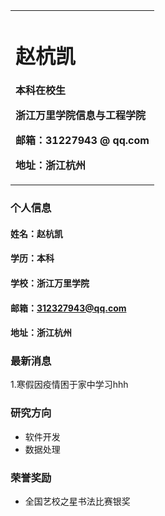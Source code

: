 <table border="0">
   <tr>
    <td width="100%">
      <h1>赵杭凯</h1>
      <p><b>本科在校生</b></p>
      <p><b>浙江万里学院信息与工程学院</b></p>
      <p><b>邮箱：31227943 @ qq.com</b></p>
      <p><b>地址：浙江杭州</b></p>
      </td>
    
       
    
  </tr>
</table>

### 个人信息       
#### 姓名：赵杭凯
#### 学历：本科
#### 学校：浙江万里学院
#### 邮箱：312327943@qq.com
#### 地址：浙江杭州

### 最新消息
 1.寒假因疫情困于家中学习hhh
 
### 研究方向
- 软件开发
- 数据处理

### 荣誉奖励
- 全国艺校之星书法比赛银奖

